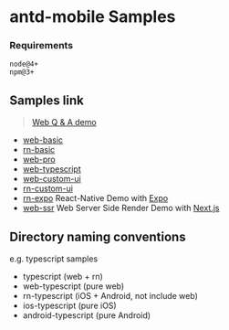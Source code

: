 # antd-mobile Samples

### Requirements

```
node@4+
npm@3+
```

## Samples link

> [Web Q & A demo](web-qa)

- [web-basic](./web-webpack)
- [rn-basic](./react-native)
- [web-pro](./web-webpack-pro)
- [web-typescript](./web-typescript)
- [web-custom-ui](./web-custom-ui)
- [rn-custom-ui](./rn-custom-ui)
- [rn-expo](./rn-expo) React-Native Demo with [Expo](https://expo.io/)
- [web-ssr](./rn-expo) Web Server Side Render Demo with [Next.js](https://github.com/zeit/next.js/)


## Directory naming conventions

e.g. typescript samples

- typescript (web + rn)
- web-typescript (pure web)
- rn-typescript (iOS + Android, not include web)
- ios-typescript (pure iOS)
- android-typescript (pure Android)
